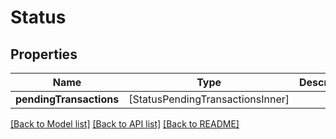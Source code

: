 # Status

## Properties
Name | Type | Description | Notes
------------ | ------------- | ------------- | -------------
**pendingTransactions** | [StatusPendingTransactionsInner] |  | 

[[Back to Model list]](../README.md#documentation-for-models) [[Back to API list]](../README.md#documentation-for-api-endpoints) [[Back to README]](../README.md)


